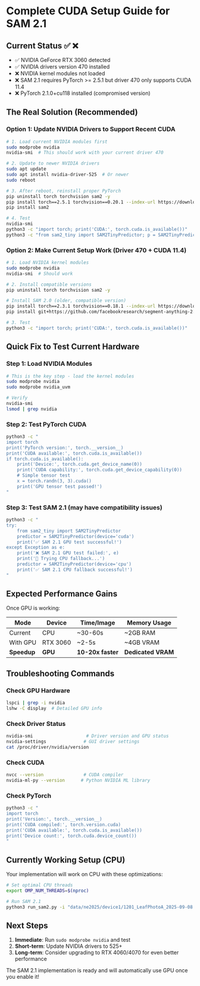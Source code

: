 # Complete CUDA Setup Guide for SAM 2.1

## Current Status ✅ ❌
- ✅ NVIDIA GeForce RTX 3060 detected
- ✅ NVIDIA drivers version 470 installed
- ❌ NVIDIA kernel modules not loaded
- ❌ SAM 2.1 requires PyTorch >= 2.5.1 but driver 470 only supports CUDA 11.4
- ❌ PyTorch 2.1.0+cu118 installed (compromised version)

## The Real Solution (Recommended)

### Option 1: Update NVIDIA Drivers to Support Recent CUDA

```bash
# 1. Load current NVIDIA modules first
sudo modprobe nvidia
nvidia-smi  # This should work with your current driver 470

# 2. Update to newer NVIDIA drivers
sudo apt update
sudo apt install nvidia-driver-525  # Or newer
sudo reboot

# 3. After reboot, reinstall proper PyTorch
pip uninstall torch torchvision sam2 -y
pip install torch==2.5.1 torchvision==0.20.1 --index-url https://download.pytorch.org/whl/cu121
pip install sam2

# 4. Test
nvidia-smi
python3 -c "import torch; print('CUDA:', torch.cuda.is_available())"
python3 -c "from sam2_tiny import SAM2TinyPredictor; p = SAM2TinyPredictor()"
```

### Option 2: Make Current Setup Work (Driver 470 + CUDA 11.4)

```bash
# 1. Load NVIDIA kernel modules
sudo modprobe nvidia
nvidia-smi  # Should work

# 2. Install compatible versions
pip uninstall torch torchvision sam2 -y

# Install SAM 2.0 (older, compatible version)
pip install torch==2.3.1 torchvision==0.18.1 --index-url https://download.pytorch.org/whl/cu118
pip install git+https://github.com/facebookresearch/segment-anything-2.git@v1.0

# 3. Test
python3 -c "import torch; print('CUDA:', torch.cuda.is_available())"
```

## Quick Fix to Test Current Hardware

### Step 1: Load NVIDIA Modules
```bash
# This is the key step - load the kernel modules
sudo modprobe nvidia
sudo modprobe nvidia_uvm

# Verify
nvidia-smi
lsmod | grep nvidia
```

### Step 2: Test PyTorch CUDA
```bash
python3 -c "
import torch
print('PyTorch version:', torch.__version__)
print('CUDA available:', torch.cuda.is_available())
if torch.cuda.is_available():
    print('Device:', torch.cuda.get_device_name(0))
    print('CUDA capability:', torch.cuda.get_device_capability(0))
    # Simple tensor test
    x = torch.randn(3, 3).cuda()
    print('GPU tensor test passed!')
"
```

### Step 3: Test SAM 2.1 (may have compatibility issues)
```bash
python3 -c "
try:
    from sam2_tiny import SAM2TinyPredictor
    predictor = SAM2TinyPredictor(device='cuda')
    print('✅ SAM 2.1 GPU test successful!')
except Exception as e:
    print('❌ SAM 2.1 GPU test failed:', e)
    print('🔄 Trying CPU fallback...')
    predictor = SAM2TinyPredictor(device='cpu')
    print('✅ SAM 2.1 CPU fallback successful!')
"
```

## Expected Performance Gains

Once GPU is working:

| Mode | Device | Time/Image | Memory Usage |
|------|--------|------------|--------------|
| Current | CPU | ~30-60s | ~2GB RAM |
| With GPU | RTX 3060 | ~2-5s | ~4GB VRAM |
| **Speedup** | **GPU** | **10-20x faster** | **Dedicated VRAM** |

## Troubleshooting Commands

### Check GPU Hardware
```bash
lspci | grep -i nvidia
lshw -C display  # Detailed GPU info
```

### Check Driver Status
```bash
nvidia-smi                    # Driver version and GPU status
nvidia-settings              # GUI driver settings
cat /proc/driver/nvidia/version
```

### Check CUDA
```bash
nvcc --version               # CUDA compiler
nvidia-ml-py --version      # Python NVIDIA ML library
```

### Check PyTorch
```bash
python3 -c "
import torch
print('Version:', torch.__version__)
print('CUDA compiled:', torch.version.cuda)
print('CUDA available:', torch.cuda.is_available())
print('Device count:', torch.cuda.device_count())
"
```

## Currently Working Setup (CPU)

Your implementation will work on CPU with these optimizations:

```bash
# Set optimal CPU threads
export OMP_NUM_THREADS=$(nproc)

# Run SAM 2.1
python3 run_sam2.py -i "data/ne2025/device1/1201_LeafPhotoA_2025-09-08 10_44_12.793-05_00.jpg" -m auto
```

## Next Steps

1. **Immediate**: Run `sudo modprobe nvidia` and test
2. **Short-term**: Update NVIDIA drivers to 525+
3. **Long-term**: Consider upgrading to RTX 4060/4070 for even better performance

The SAM 2.1 implementation is ready and will automatically use GPU once you enable it!
